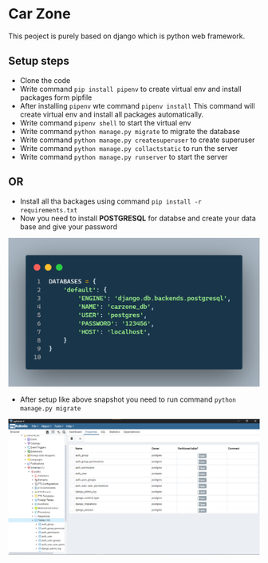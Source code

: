 # Car Zone
This peoject is purely based on django which is python web framework.

## Setup steps
- Clone the code
- Write command `pip install pipenv` to create virtual env and install packages form pipfile
- After installing `pipenv` wte command `pipenv install` This command will create virtual env and install all packages automatically.
- Write command `pipenv shell` to start the virtual env
- Write command `python manage.py migrate` to migrate the database
- Write command `python manage.py createsuperuser` to create superuser
- Write command `python manage.py collactstatic` to run the server
- Write command `python manage.py runserver` to start the server


## OR

- Install all tha backages using command `pip install -r requirements.txt`
- Now you need to install **POSTGRESQL** for databse and create your data base and give your password

![postgresql setup snapshot](./resources/code_postgre.png)

- After setup like above snapshot you need to run command `python manage.py migrate`

![postgresql setup snapshot](./resources/postgre_table.png)